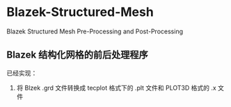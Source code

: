 # Blazek-Structured-Mesh
Blazek Structured Mesh Pre-Processing and Post-Processing

## Blazek 结构化网格的前后处理程序

已经实现：
1. 将 Blzek  .grd 文件转换成 tecplot 格式下的 .plt 文件和 PLOT3D 格式的 .x 文件 
